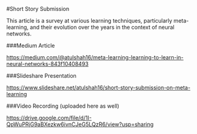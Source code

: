 #Short Story Submission

This article is a survey at various learning techniques, particularly meta-learning, and their evolution over the years in the context of neural networks. 

###Medium Article

https://medium.com/@atulshah16/meta-learning-learning-to-learn-in-neural-networks-843f10408493

###Slideshare Presentation

https://www.slideshare.net/atulshah16/short-story-submission-on-meta-learning

###Video Recording (uploaded here as well)

https://drive.google.com/file/d/1I-QpWuPRjG9aBXezkw6ivnCJeG5LQzR6/view?usp=sharing
